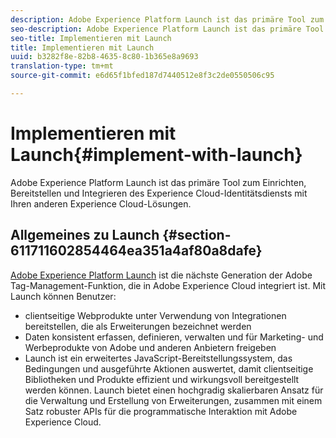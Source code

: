 ```yaml
---
description: Adobe Experience Platform Launch ist das primäre Tool zum Einrichten, Bereitstellen und Integrieren des Experience Cloud-Identitätsdiensts mit Ihren anderen Experience Cloud-Lösungen.
seo-description: Adobe Experience Platform Launch ist das primäre Tool zum Einrichten, Bereitstellen und Integrieren des Experience Cloud-Identitätsdiensts mit Ihren anderen Experience Cloud-Lösungen.
seo-title: Implementieren mit Launch
title: Implementieren mit Launch
uuid: b3282f8e-82b8-4635-8c80-1b365e8a9693
translation-type: tm+mt
source-git-commit: e6d65f1bfed187d7440512e8f3c2de0550506c95

---
```



# Implementieren mit Launch{#implement-with-launch}

Adobe Experience Platform Launch ist das primäre Tool zum Einrichten, Bereitstellen und Integrieren des Experience Cloud-Identitätsdiensts mit Ihren anderen Experience Cloud-Lösungen.

## Allgemeines zu Launch {#section-611711602854464ea351a4af80a8dafe}

[Adobe Experience Platform Launch](https://docs.adobelaunch.com/) ist die nächste Generation der Adobe Tag-Management-Funktion, die in Adobe Experience Cloud integriert ist. Mit Launch können Benutzer:

* clientseitige Webprodukte unter Verwendung von Integrationen bereitstellen, die als Erweiterungen bezeichnet werden
* Daten konsistent erfassen, definieren, verwalten und für Marketing- und Werbeprodukte von Adobe und anderen Anbietern freigeben
* Launch ist ein erweitertes JavaScript-Bereitstellungssystem, das Bedingungen und ausgeführte Aktionen auswertet, damit clientseitige Bibliotheken und Produkte effizient und wirkungsvoll bereitgestellt werden können. Launch bietet einen hochgradig skalierbaren Ansatz für die Verwaltung und Erstellung von Erweiterungen, zusammen mit einem Satz robuster APIs für die programmatische Interaktion mit Adobe Experience Cloud.

